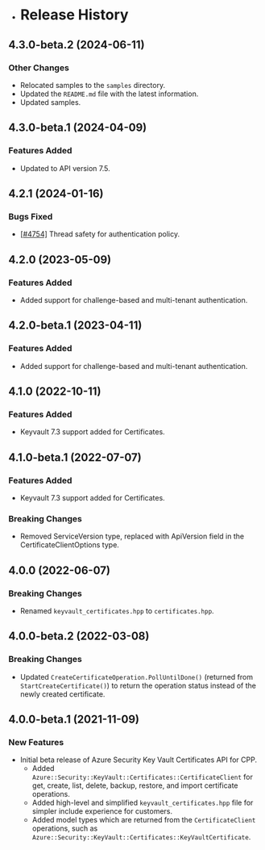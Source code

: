 - # Release History

## 4.3.0-beta.2 (2024-06-11)

### Other Changes

- Relocated samples to the `samples` directory.
- Updated the `README.md` file with the latest information.
- Updated samples. 

## 4.3.0-beta.1 (2024-04-09)

### Features Added

- Updated to API version 7.5.

## 4.2.1 (2024-01-16)

### Bugs Fixed

- [[#4754]](https://github.com/Azure/azure-sdk-for-cpp/issues/4754) Thread safety for authentication policy.

## 4.2.0 (2023-05-09)

### Features Added

- Added support for challenge-based and multi-tenant authentication.

## 4.2.0-beta.1 (2023-04-11)

### Features Added

- Added support for challenge-based and multi-tenant authentication.

## 4.1.0 (2022-10-11)

### Features Added

- Keyvault 7.3 support added for Certificates.

## 4.1.0-beta.1 (2022-07-07)

### Features Added

- Keyvault 7.3 support added for Certificates.

### Breaking Changes

- Removed ServiceVersion type, replaced with ApiVersion field in the CertificateClientOptions type.

## 4.0.0 (2022-06-07)

### Breaking Changes

- Renamed `keyvault_certificates.hpp` to `certificates.hpp`.

## 4.0.0-beta.2 (2022-03-08)

### Breaking Changes
- Updated `CreateCertificateOperation.PollUntilDone()` (returned from `StartCreateCertificate()`)  to return the operation status instead of the newly created certificate.

## 4.0.0-beta.1 (2021-11-09)

### New Features

- Initial beta release of Azure Security Key Vault Certificates API for CPP.
  - Added `Azure::Security::KeyVault::Certificates::CertificateClient` for get, create, list, delete, backup, restore, and import certificate operations.
  - Added high-level and simplified `keyvault_certificates.hpp` file for simpler include experience for customers.
  - Added model types which are returned from the `CertificateClient` operations, such as `Azure::Security::KeyVault::Certificates::KeyVaultCertificate`.
